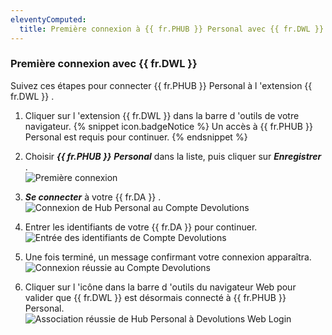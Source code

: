 ```yaml
---
eleventyComputed:
  title: Première connexion à {{ fr.PHUB }} Personal avec {{ fr.DWL }}
---
```

### Première connexion avec {{ fr.DWL }} 

Suivez ces étapes pour connecter {{ fr.PHUB }} Personal à l 'extension {{ fr.DWL }} .  

1. Cliquer sur l 'extension {{ fr.DWL }} dans la barre d 'outils de votre navigateur. 
{% snippet icon.badgeNotice %} 
Un accès à {{ fr.PHUB }} Personal est requis pour continuer. 
{% endsnippet %}
 
2. Choisir ***{{ fr.PHUB }}*** ***Personal*** dans la liste, puis cliquer sur ***Enregistrer*** .  
![Première connexion](https://webdevolutions.azureedge.net/docs/fr/hub/Dwl4021.png) 
1. ***Se connecter*** à votre {{ fr.DA }} .  
![Connexion de Hub Personal au Compte Devolutions](https://webdevolutions.azureedge.net/docs/fr/hub/Dwl4023.png) 
1. Entrer les identifiants de votre {{ fr.DA }} pour continuer.  
![Entrée des identifiants de Compte Devolutions](https://webdevolutions.azureedge.net/docs/fr/hub/Dwl4024.png) 
1. Une fois terminé, un message confirmant votre connexion apparaîtra.  
![Connexion réussie au Compte Devolutions](https://webdevolutions.azureedge.net/docs/fr/hub/Dwl4053.png) 
1. Cliquer sur l 'icône dans la barre d 'outils du navigateur Web pour valider que {{ fr.DWL }} est désormais connecté à {{ fr.PHUB }} Personal.  
![Association réussie de Hub Personal à Devolutions Web Login](https://webdevolutions.azureedge.net/docs/fr/hub/Dwl4054.png) 

